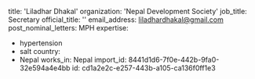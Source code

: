 title: 'Liladhar Dhakal'
organization: 'Nepal Development Society'
job_title: Secretary
official_title: ''
email_address: liladhardhakal@gmail.com
post_nominal_letters: MPH
expertise:
  - hypertension
  - salt
country:
  - Nepal
works_in: Nepal
import_id: 8441d1d6-7f0e-442b-9fa0-32e594a4e4bb
id: cd1a2e2c-e257-443b-a105-ca136f0ff1e3

